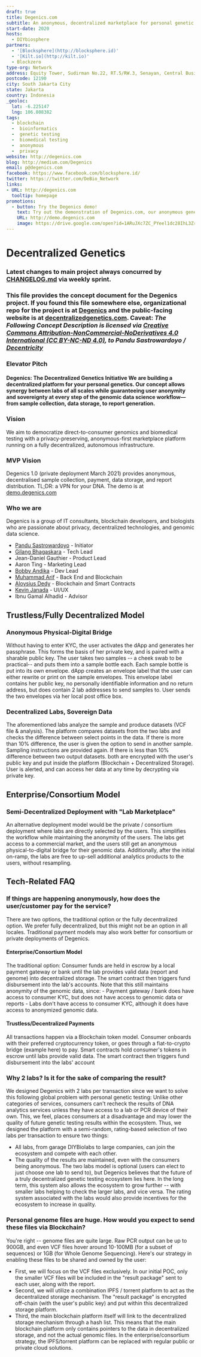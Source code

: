 ```yaml
---
draft: true
title: Degenics.com
subtitle: An anonymous, decentralized marketplace for personal genetic testing -- built on the Polkadot blockchain.
start-date: 2020
hosts:
  - DIYbiosphere
partners:
  - '[Blocksphere](http://blocksphere.id)'
  - '[Kilt.io](http://kilt.io)'
  - Blockzero
type-org: Network
address: Equity Tower, Sudirman No.22, RT.5/RW.3, Senayan, Central Business District  
postcode: 12190
city: South Jakarta City
state: Jakarta
country: Indonesia
_geoloc:
  lat: -6.225147
  lng: 106.808382
tags:
  - blockchain
  -  bioinformatics
  -  genetic testing
  -  biomedical testing
  -  anonymous
  -  privacy
website: http://degenics.com
blog: http://medium.com/Degenics
email: p@degenics.com
facebook: https://www.facebook.com/blocksphere.id/
twitter: https://twitter.com/DeBio_Network
links:
- URL: http://degenics.com
  tooltip: homepage
promotions:
  - button: Try the Degenics demo!
    text: Try out the demonstration of Degenics.com, our anonymous genetic testing marketplace!
    URL: http://demo.degenics.com
    image: https://drive.google.com/open?id=1ARuJXc7ZC_PYeel1dc28IhL3ZrWuclSM
---
```

# Decentralized Genetics
### Latest changes to main project always concurred by [CHANGELOG.md](https://github.com/Degenics/degenics-public/blob/main/CHANGELOG.md) via weekly sprint.
### This file provides the concept document for the Degenics project. If you found this file somewhere else, organizational repo for the project is at [Degenics](http://github.com/Degenics) and the public-facing website is at [decentralizedgenetics.com](http://decentralizedgenetics.com). Caveat: *The Following Concept Description is licensed via [Creative Commons Attribution-NonCommercial-NoDerivatives 4.0 International (CC BY-NC-ND 4.0)](https://creativecommons.org/licenses/by-nc-nd/4.0/), to Pandu Sastrowardoyo / [Decentricity](http://github.com/Decentricity)*
### Elevator Pitch
#### Degenics: The Decentralized Genetics Initiative We are building a decentralized platform for your personal genetics. Our concept allows synergy between labs of all scales while guaranteeing user anonymity and sovereignty at every step of the genomic data science workflow— from sample collection, data storage, to report generation.
### Vision
We aim to democratize direct-to-consumer genomics and biomedical testing with a privacy-preserving, anonymous-first marketplace platform running on a fully decentralized, autonomous infrastructure.
### MVP Vision
Degenics 1.0 (private deployment March 2021) provides anonymous, decentralised sample collection, payment, data storage, and report distribution. TL;DR: a VPN for your DNA. The demo is at [demo.degenics.com](http://demo.degenics.com)
### Who we are
Degenics is a group of IT consultants, blockchain developers, and biologists who are passionate about privacy, decentralized technologies, and genomic data science.
* [Pandu Sastrowardoyo](http://github.com/Decentricity) - Initiator
* [Gilang Bhagaskara](http://github.com/gilangbh) - Tech Lead
* Jean-Daniel Gauthier - Product Lead
* Aaron Ting - Marketing Lead
* [Bobby Andika](http://github.com/ybobby) - Dev Lead
* [Muhammad Arif](http://github.com/marcondol) - Back End and Blockchain
* [Aloysius Dedy](http://github.com/aloisius82) - Blockchain and Smart Contracts
* [Kevin Janada](http://github.com/kevinjanada) - UI/UX
* Ibnu Gamal Alhadid - Advisor
## Trustless/Fully Decentralized Model
### Anonymous Physical-Digital Bridge
Without having to enter KYC, the user activates the dApp and generates her passphrase. This forms the basis of her private key, and is paired with a sharable public key. The user takes two samples -- a cheek swab to be practical-- and puts them into a sample bottle each. Each sample bottle is put into its own envelope. dApp creates an envelope label that the user can either rewrite or print on the sample envelopes. This envelope label contains her public key, no personally identifiable information and no return address, but does contain 2 lab addresses to send samples to. User sends the two envelopes via her local post office box.
### Decentralized Labs, Sovereign Data
The aforementioned labs analyze the sample and produce datasets (VCF file & analysis). The platform compares datasets from the two labs and checks the difference between select points in the data. If there is more than 10% difference, the user is given the option to send in another sample. Sampling instructions are provided again. If there is less than 10% difference between two output datasets. both are encrypted with the user's public key and put inside the platform (Blockchain + Decentralized Storage). User is alerted, and can access her data at any time by decrypting via private key.
## Enterprise/Consortium Model
### Semi-Decentralized Deployment with "Lab Marketplace"
An alternative deployment model would be the private / consortium deployment where labs are directly selected by the users. This simplifies the workflow while maintaining the anonymity of the users. The labs get access to a commercial market, and the users still get an anonymous physical-to-digital bridge for their genomic data. Additionally, after the initial on-ramp, the labs are free to up-sell additional analytics products to the users, without resampling.
## Tech-Related FAQ
### If things are happening anonymously, how does the user/customer pay for the service?
There are two options, the traditional option or the fully decentralized option. We prefer fully decentralized, but this might not be an option in all locales. Traditional payment models may also work better for consortium or private deployments of Degenics.
#### Enterprise/Consortium Model
The traditional option: Consumer funds are held in escrow by a local payment gateway or bank until the lab provides valid data (report and genome) into decentralized storage. The smart contract then triggers fund disbursement into the lab's accounts. Note that this still maintains anonymity of the genomic data, since: - Payment gateway / bank does have access to consumer KYC, but does not have access to genomic data or reports - Labs don't have access to consumer KYC, although it does have access to anonymized genomic data.
#### Trustless/Decentralized Payments
All transactions happen via a Blockchain token model. Consumer onboards with their preferred cryptocurrency token, or goes through a fiat-to-crypto bridge (example here) to pay. Smart contracts hold consumer's tokens in escrow until labs provide valid data. The smart contract then triggers fund disbursement into the labs' account
### Why 2 labs? Is it for the sake of comparing the result?
We designed Degenics with 2 labs per transaction since we want to solve this following global problem with personal genetic testing: Unlike other categories of services, consumers can't recheck the results of DNA analytics services unless they have access to a lab or PCR device of their own. This, we feel, places consumers at a disadvantage and may lower the quality of future genetic testing results within the ecosystem. Thus, we designed the platform with a semi-random, rating-based selection of two labs per transaction to ensure two things:
- All labs, from garage DIYBiolabs to large companies, can join the ecosystem and compete with each other.
- The quality of the results are maintained, even with the consumers being anonymous. The two labs model is optional (users can elect to just choose one lab to send to), but Degenics believes that the future of a truly decentralized genetic testing ecosystem lies here. In the long term, this system also allows the ecosystem to grow further -- with smaller labs helping to check the larger labs, and vice versa. The rating system associated with the labs would also provide incentives for the ecosystem to increase in quality.
### Personal genome files are huge. How would you expect to send these files via Blockchain?
You're right -- genome files are quite large. Raw PCR output can be up to 900GB, and even VCF files hover around 10-100MB (for a subset of sequences) or 1GB (for Whole Genome Sequencing). Here's our strategy in enabling these files to be shared and owned by the user:
* First, we will focus on the VCF files exclusively. In our initial POC, only the smaller VCF files will be included in the "result package" sent to each user, along with the report.
* Second, we will utilize a combination IPFS / torrent platform to act as the decentralized storage mechanism. The "result package" is encrypted off-chain (with the user's public key) and put within this decentralized storage platform.
* Third, the main blockchain platform itself will link to the decentralized storage mechanism through a hash list. This means that the main blockchain platform only contains pointers to the data in decentralized storage, and not the actual genomic files. In the enterprise/consortium strategy, the IPFS/torrent platform can be replaced with regular public or private cloud solutions.
